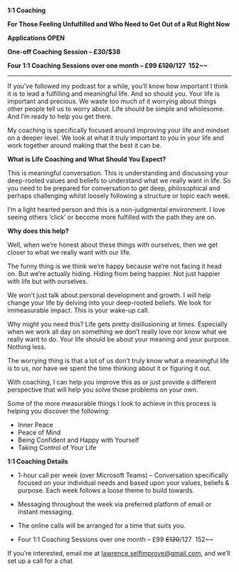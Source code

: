 **1:1 Coaching**

**For Those Feeling Unfulfilled and Who Need to Get Out of a Rut Right Now**

**Applications OPEN**

**One-off Coaching Session – £30/$38**

**Four 1:1 Coaching Sessions over one month – £99 ~~£120~~/$127 ~~$152~~**

***

If you’ve followed my podcast for a while, you’ll know how important I think it is to lead a fulfilling and meaningful
life. And so should you. Your life is important and precious. We waste too much of it worrying about things other people
tell us to worry about. Life should be simple and wholesome. And I’m ready to help you get there.

My coaching is specifically focused around improving your life and mindset on a deeper level. We look at what it truly
important to you in your life and work together around making that the best it can be.

**What is Life Coaching and What Should You Expect?**

This is meaningful conversation. This is understanding and discussing your deep-rooted values and beliefs to understand
what we really want in life. So you need to be prepared for conversation to get deep, philosophical and perhaps
challenging whilst loosely following a structure or topic each week.

I’m a light hearted person and this is a non-judgmental environment. I love seeing others ‘click’ or become more
fulfilled with the path they are on.

**Why does this help?**

Well, when we’re honest about these things with ourselves, then we get closer to what we really want with our life.

The funny thing is we think we’re happy because we’re not facing it head on. But we’re actually hiding. Hiding from
being happier. Not just happier with life but with ourselves.

We won’t just talk about personal development and growth. I will help change your life by delving into your deep-rooted
beliefs. We look for immeasurable impact. This is your wake-up call.

Why might you need this? Life gets pretty disillusioning at times. Especially when we work all day on something we don’t
really love nor know what we really want to do. Your life should be about your meaning and your purpose. Nothing less.

The worrying thing is that a lot of us don’t truly know what a meaningful life is to us, nor have we spent the time
thinking about it or figuring it out.

With coaching, I can help you improve this as or just provide a different perspective that will help you solve those
problems on your own.

Some of the more measurable things I look to achieve in this process is helping you discover the following:

- Inner Peace
- Peace of Mind
- Being Confident and Happy with Yourself
- Taking Control of Your Life

**1:1 Coaching Details**

- 1-hour call per week (over Microsoft Teams) – Conversation specifically focused on your individual needs and based
  upon
  your values, beliefs & purpose. Each week follows a loose theme to build towards.

- Messaging throughout the week via preferred platform of email or instant messaging.

- The online calls will be arranged for a time that suits you.

- Four 1:1 Coaching Sessions over one month – £99 ~~£120~~/$127 ~~$152~~

If you’re interested, email me at [lawrence.selfimprove@gmail.com](lawrence.selfimprove@gmail.com), and we’ll set up a
call for a chat
